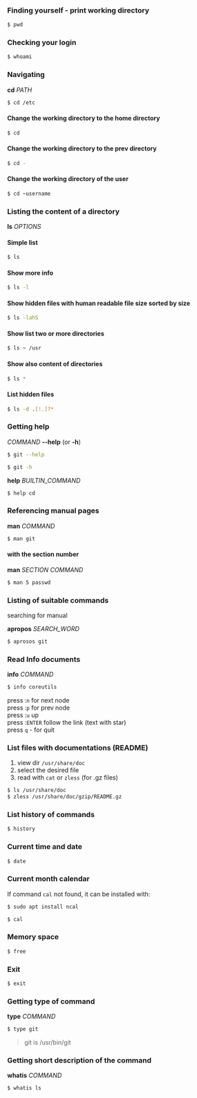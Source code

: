 ### Finding yourself - print working directory

```sh
$ pwd
```

### Checking your login

```sh
$ whoami
```

### Navigating

**cd** _PATH_

```sh
$ cd /etc
```

#### Change the working directory to the home directory

```sh
$ cd
```

#### Change the working directory to the prev directory

```sh
$ cd -
```

#### Change the working directory of the user

```sh
$ cd ~username
```

### Listing the content of a directory

**ls** _OPTIONS_

#### Simple list

```sh
$ ls
```

#### Show more info

```sh
$ ls -l
```

#### Show hidden files with human readable file size sorted by size

```sh
$ ls -lahS
```

#### Show list two or more directories

```sh
$ ls ~ /usr
```

#### Show also content of directories

```sh
$ ls *
```

#### List hidden files

```sh
$ ls -d .[!.]?*
```

### Getting help

_COMMAND_ **--help** (or **-h**)

```sh
$ git --help
```

```sh
$ git -h
```

**help** _BUILTIN_COMMAND_

```sh
$ help cd
```

### Referencing manual pages

**man** _COMMAND_

```sh
$ man git
```

#### with the section number

**man** _SECTION_ _COMMAND_

```sh
$ man 5 passwd
```

### Listing of suitable commands

searching for manual

**apropos** _SEARCH_WORD_

```sh
$ aprosos git
```

### Read Info documents

**info** _COMMAND_

```sh
$ info coreutils
```

press :`n` for next node  
press :`p` for prev node  
press :`u` up  
press :`ENTER` follow the link (text with star)  
press `q` - for quit

### List files with documentations (README)

1. view dir `/usr/share/doc`
2. select the desired file
3. read with `cat` or `zless` (for .gz files)

```sh
$ ls /usr/share/doc
$ zless /usr/share/doc/gzip/README.gz
```

### List history of commands

```sh
$ history
```

### Current time and date

```sh
$ date
```

### Current month calendar

If command `cal` not found, it can be installed with:

```sh
$ sudo apt install ncal
```

```sh
$ cal
```

### Memory space

```sh
$ free
```

### Exit

```sh
$ exit
```

### Getting type of command

**type** _COMMAND_

```sh
$ type git
```

> git is /usr/bin/git

### Getting short description of the command

**whatis** _COMMAND_

```sh
$ whatis ls
```
